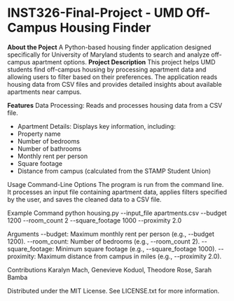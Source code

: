 # INST326-Final-Project - UMD Off-Campus Housing Finder
**About the Poject**
A Python-based housing finder application designed specifically for University of Maryland students to search and analyze off-campus apartment options.
**Project Description**
This project helps UMD students find off-campus housing by processing apartment data and allowing users to filter based on their preferences. The application reads housing data from CSV files and provides detailed insights about available apartments near campus. 

**Features**
Data Processing: Reads and processes housing data from a CSV file.
- Apartment Details: Displays key information, including:
- Property name
- Number of bedrooms
- Number of bathrooms
- Monthly rent per person
- Square footage
- Distance from campus (calculated from the STAMP Student Union)


Usage
Command-Line Options
The program is run from the command line. It processes an input file containing apartment data, applies filters specified by the user, and saves the cleaned data to a CSV file.

Example Command
python housing.py --input_file apartments.csv --budget 1200 --room_count 2 --square_footage 1000 --proximity 2.0

Arguments
--budget: Maximum monthly rent per person (e.g., --budget 1200).
--room_count:  Number of bedrooms (e.g., --room_count 2).
--square_footage:  Minimum square footage (e.g., --square_footage 1000).
--proximity: Maximum distance from campus in miles (e.g., --proximity 2.0).


Contributions 
Karalyn Mach, Genevieve Koduol, Theodore Rose, Sarah Bamba

Distributed under the MIT License. See LICENSE.txt for more information.





